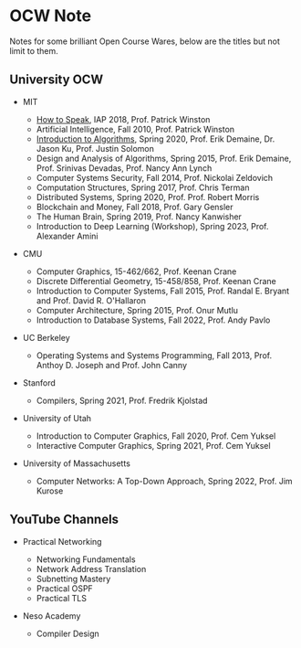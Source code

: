 # OCW Note

Notes for some brilliant Open Course Wares, below are the titles but not limit to them.

## University OCW

* MIT
    * [How to Speak](https://www.youtube.com/watch?v=Unzc731iCUY), IAP 2018, Prof. Patrick Winston
    * Artificial Intelligence, Fall 2010, Prof. Patrick Winston
    * [Introduction to Algorithms](https://www.youtube.com/playlist?list=PLUl4u3cNGP63EdVPNLG3ToM6LaEUuStEY), Spring 2020, Prof. Erik Demaine, Dr. Jason Ku, Prof. Justin Solomon
    * Design and Analysis of Algorithms, Spring 2015, Prof. Erik Demaine, Prof. Srinivas Devadas, 
    Prof. Nancy Ann Lynch
    * Computer Systems Security, Fall 2014, Prof. Nickolai Zeldovich
    * Computation Structures, Spring 2017, Prof. Chris Terman
    * Distributed Systems, Spring 2020, Prof. Prof. Robert Morris 
    * Blockchain and Money, Fall 2018, Prof. Gary Gensler
    * The Human Brain, Spring 2019, Prof. Nancy Kanwisher
    * Introduction to Deep Learning (Workshop), Spring 2023, Prof. Alexander Amini

* CMU
    * Computer Graphics, 15-462/662, Prof. Keenan Crane
    * Discrete Differential Geometry, 15-458/858, Prof. Keenan Crane
    * Introduction to Computer Systems, Fall 2015, Prof. Randal E. Bryant and Prof. David R. O'Hallaron
    * Computer Architecture, Spring 2015, Prof. Onur Mutlu
    * Introduction to Database Systems, Fall 2022, Prof. Andy Pavlo

* UC Berkeley
    * Operating Systems and Systems Programming, Fall 2013, Prof. Anthoy D. Joseph and Prof. John Canny

* Stanford
    * Compilers, Spring 2021, Prof. Fredrik Kjolstad 

* University of Utah
    * Introduction to Computer Graphics, Fall 2020, Prof. Cem Yuksel
    * Interactive Computer Graphics, Spring 2021, Prof. Cem Yuksel

* University of Massachusetts
    * Computer Networks: A Top-Down Approach, Spring 2022, Prof. Jim Kurose 

## YouTube Channels

* Practical Networking
    * Networking Fundamentals
    * Network Address Translation
    * Subnetting Mastery
    * Practical OSPF
    * Practical TLS

* Neso Academy
    * Compiler Design
